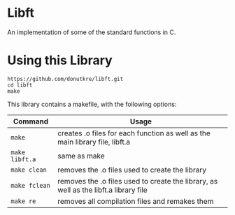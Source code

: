 # Libft
An implementation of some of the standard functions in C.

# Using this Library

```
https://github.com/donutkre/libft.git
cd libft
make
```

This library contains a makefile, with the following options:

| Command | Usage |
| --- | --- |
| `make` | creates .o files for each function as well as the main library file, libft.a |
| `make libft.a` | same as make |
| `make clean` | removes the .o files used to create the library |
| `make fclean` | removes the .o files used to create the library, as well as the libft.a library file |
| `make re` | removes all compilation files and remakes them |
